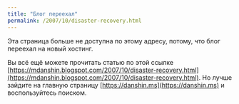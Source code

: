 ```yaml
---
title: "Блог переехал"
permalink: /2007/10/disaster-recovery.html
---
```

Эта страница больше не доступна по этому адресу, потому, что блог переехал на новый хостинг.

Вы всё ещё можете прочитать статью по этой ссылке [https://mdanshin.blogspot.com/2007/10/disaster-recovery.html](https://mdanshin.blogspot.com/2007/10/disaster-recovery.html). Но лучше зайдите на главную страницу [https://danshin.ms](https://danshin.ms) и воспользуйтесь поиском.